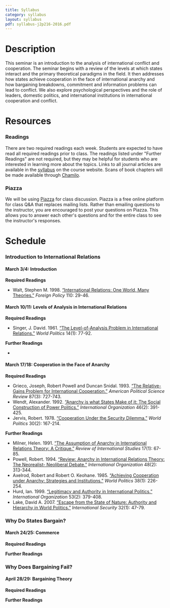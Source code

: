 ```yaml
---
title: Syllabus
category: syllabus
layout: syllabus
pdf: syllabus-j2p216-2016.pdf
---
```


# Description

This seminar is an introduction to the analysis of international conflict and cooperation. The seminar begins with a review of the levels at which states interact and the primary theoretical paradigms in the field. It then addresses how states achieve cooperation in the face of international anarchy and how bargaining breakdowns, commitment and information problems can lead to conflict. We also explore psychological perspectives and the role of leaders, domestic politics, and international institutions in international cooperation and conflict.


# Resources

### Readings

There are two required readings each week. Students are expected to have read all required readings prior to class. The readings listed under "Further Readings" are not required, but they may be helpful for students who are interested in learning more about the topics. Links to all journal articles are available in the [syllabus](http://retowuest.github.io/j2p216/syllabus) on the course website. Scans of book chapters will be made available through [Chamilo](https://chamilo.unige.ch/).

### Piazza

We will be using [Piazza](https://piazza.com/university_of_geneva/spring2016/j2p216/home) for class discussion. Piazza is a free online platform for class Q&A that replaces mailing lists. Rather than emailing questions to the instructor, you are encouraged to post your questions on Piazza. This allows you to answer each other's questions and for the entire class to see the instructor's responses.


# Schedule

### Introduction to International Relations

#### March 3/4: Introduction

**Required Readings**

* Walt, Stephen M. 1998. [“International Relations: One World, Many Theories.”](http://www.jstor.org/stable/1149275) *Foreign Policy* 110: 29-46.  
  
  
  
#### March 10/11: Levels of Analysis in International Relations

**Required Readings**

* Singer, J. David. 1961. [“The Level-of-Analysis Problem in International Relations.”](http://www.jstor.org/stable/2009557) *World Politics* 14(1): 77-92.

**Further Readings**

*

#### March 17/18: Cooperation in the Face of Anarchy

**Required Readings**

* Grieco, Joseph, Robert Powell and Duncan Snidal. 1993. [“The Relative-Gains Problem for
International Cooperation.”](http://www.jstor.org/stable/2938747) *American Political Science Review* 87(3): 727-743.
* Wendt, Alexander. 1992. [“Anarchy is what States Make of it: The Social Construction of
Power Politics.”](http://www.jstor.org/stable/2706858) *International Organization* 46(2): 391-425.
* Jervis, Robert. 1978. [“Cooperation Under the Security Dilemma.”](http://www.jstor.org/stable/2009958) *World Politics* 30(2):
167-214.

**Further Readings**

* Milner, Helen. 1991. [“The Assumption of Anarchy in International Relations Theory: A Critique.”](http://www.jstor.org/stable/20097244) *Review of International Studies* 17(1): 67-85.
* Powell, Robert. 1994. [“Review: Anarchy in International Relations Theory: The Neorealist- Neoliberal Debate.”](http://www.jstor.org/stable/2706934) *International Organization* 48(2): 313-344.
* Axelrod, Robert and Robert O. Keohane. 1985. [“Achieving Cooperation under Anarchy: Strategies and Institutions.”](http://www.jstor.org/stable/2010357) *World Politics* 38(1): 226-254.
* Hurd, Ian. 1999. [“Legitimacy and Authority in International Politics.”](http://www.jstor.org/stable/2601393) *International Organization* 53(2): 379-408.
* Lake, David A. 2007. [“Escape from the State of Nature: Authority and Hierarchy in World Politics.”](http://www.mitpressjournals.org/doi/abs/10.1162/isec.2007.32.1.47#.VouVJ5MrLdQ) *International Security* 32(1): 47-79.


### Why Do States Bargain?

#### March 24/25: Commerce

**Required Readings**

**Further Readings**


### Why Does Bargaining Fail?

#### April 28/29: Bargaining Theory

**Required Readings**

**Further Readings**
